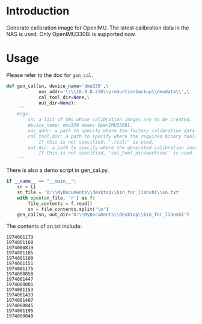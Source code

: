 # Introduction

Generate calibration image for OpenIMU. The latest calibration data in the NAS is used. Only OpenIMU330BI is supported now.

# Usage

Please refer to the doc for ```gen_cal```.

```python
def gen_cal(sn, device_name='dmu330',\
            nas_addr='\\\\10.0.0.236\\productionbackup\\dmudata\\',\
            cal_tool_dir=None,\
            out_dir=None):
    '''
    Args:
        sn: a list of SNs whose calibration images are to be created.
        device_name: dmu330 means OpenIMU330BI.
        nas_addr: a path to specify where the factory calibration data is located.
        cal_tool_dir: a path to specify where the required binary tools are located.
            If this is not specified, './cal/' is used.
        out_dir: a path to specify where the generated calibration image is stored.
            If this is not specified, 'cal_tool_dir/work/sn/' is used.
    '''
```

There is also a demo script in gen_cal.py.

```python
if __name__ == "__main__":
    sn = []
    sn_file = 'D:\\MyDocuments\\desktop\\bin_for_lianshi\\sn.txt'
    with open(sn_file, 'r') as f:
        file_contents = f.read()
        sn = file_contents.split('\n')
    gen_cal(sn, out_dir='D:\\MyDocuments\\desktop\\bin_for_lianshi')

```

The contents of sn.txt include:
```
1974001179
1974001160
1974000819
1974001185
1974001180
1974001151
1974001175
1974000858
1974001447
1974000801
1974001153
1974001433
1974001407
1974000845
1974001195
1974000840
```